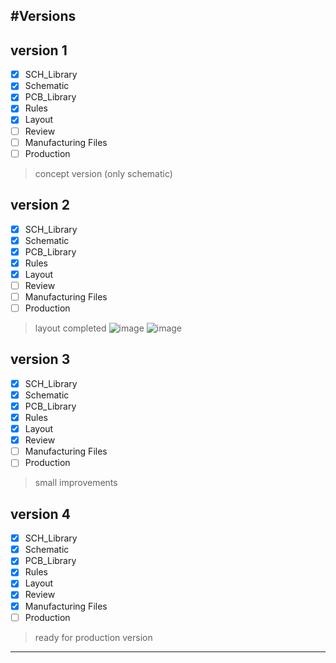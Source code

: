 #Versions
---
## version 1
- [x] SCH_Library
- [x] Schematic
- [x] PCB_Library
- [x] Rules
- [x] Layout
- [ ] Review
- [ ] Manufacturing Files
- [ ] Production
> concept version (only schematic)
## version 2
- [x] SCH_Library
- [x] Schematic
- [x] PCB_Library
- [x] Rules
- [x] Layout
- [ ] Review
- [ ] Manufacturing Files
- [ ] Production
> layout completed
![image](https://github.com/Cristian-O/H2/assets/108984738/89e87f87-038e-4be6-ac24-28331b6b133d)
![image](https://github.com/Cristian-O/H2/assets/108984738/e24a8da3-ce51-4a8c-94c6-b71cdf01db0d)

## version 3
- [x] SCH_Library
- [x] Schematic
- [x] PCB_Library
- [x] Rules
- [x] Layout
- [x] Review
- [ ] Manufacturing Files
- [ ] Production
> small improvements
## version 4
- [x] SCH_Library
- [x] Schematic
- [x] PCB_Library
- [x] Rules
- [x] Layout
- [x] Review
- [x] Manufacturing Files
- [ ] Production
> ready for production version         
---
